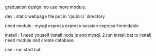 graduation design. no use more module.

dev :
static webpage file put in '/public/' directory

need module :
mysql express express-session express-formidable

install :
1.need youself install node.js and mysql.
2.run install.bat to install need module and create database.

use :
run start.bat